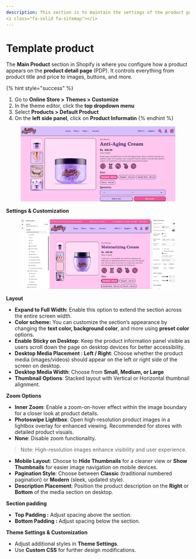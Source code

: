 ```yaml
---
description: This section is to maintain the settings of the product page on your store.
<i class="fa-solid fa-sitemap"></i>
---
```


# Template product

The **Main Product** section in Shopify is where you configure how a product appears on the **product detail page** (PDP). It controls everything from product title and price to images, buttons, and more.

{% hint style="success" %}
1. Go to **Online Store > Themes > Customize**
2. In the theme editor, click the **top dropdown menu**
3. Select **Products > Default Product**
4. On the **left side panel**, click on **Product Informatin**
{% endhint %}

<figure><img src="../.gitbook/assets/main- product2.jpg" alt=""><figcaption></figcaption></figure>

**Settings & Customization**

<figure><img src="../.gitbook/assets/main-product1.jpg" alt=""><figcaption></figcaption></figure>

**Layout**

* **Expand to Full Width:** Enable this option to extend the section across the entire screen width.
* **Color scheme:** You can customize the section’s appearance by changing the **text color, background color**, and more using **preset color** options.
* **Enable Sticky on Desktop**: Keep the product information panel visible as users scroll down the page on desktop devices for better accessibility.
* **Desktop Media Placement :  Left / Right**: Choose whether the product media (images/videos) should appear on the left or right side of the screen on desktop.
* **Desktop Media Width**: Choose from **Small, Medium, or Large**
* **Thumbnail Options**: Stacked layout with Vertical or Horizontal thumbnail alignment.

**Zoom Options**

* **Inner Zoom**: Enable a zoom-on-hover effect within the image boundary for a closer look at product details.
* **Photoswipe Lightbox**: Open high-resolution product images in a lightbox overlay for enhanced viewing. Recommended for stores with detailed product visuals.
* **None**: Disable zoom functionality.

> Note: High-resolution images enhance visibility and user experience.

* **Mobile Layout**: Choose to **Hide Thumbnails** for a cleaner view or **Show Thumbnails** for easier image navigation on mobile devices.
* **Pagination Style**: Choose between **Classic** (traditional numbered pagination) or **Modern** (sleek, updated style).
* **Description Placement**: Position the product description on the **Right** or **Bottom** of the media section on desktop.

**Section padding**

* **Top Padding :** Adjust spacing above the section.
* **Bottom Padding :** Adjust spacing below the section.

**Theme Settings & Customization**

* Adjust additional styles in **Theme Settings**.
* Use **Custom CSS** for further design modifications.
